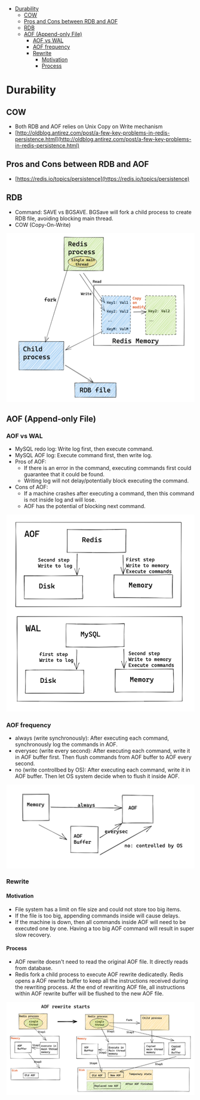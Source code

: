 - [Durability](#durability)
  - [COW](#cow)
  - [Pros and Cons between RDB and AOF](#pros-and-cons-between-rdb-and-aof)
  - [RDB](#rdb)
  - [AOF (Append-only File)](#aof-append-only-file)
    - [AOF vs WAL](#aof-vs-wal)
    - [AOF frequency](#aof-frequency)
    - [Rewrite](#rewrite)
      - [Motivation](#motivation)
      - [Process](#process)

# Durability
## COW
* Both RDB and AOF relies on Unix Copy on Write mechanism
* [http://oldblog.antirez.com/post/a-few-key-problems-in-redis-persistence.html](http://oldblog.antirez.com/post/a-few-key-problems-in-redis-persistence.html)

## Pros and Cons between RDB and AOF

* [https://redis.io/topics/persistence](https://redis.io/topics/persistence)

## RDB
* Command: SAVE vs BGSAVE. BGSave will fork a child process to create RDB file, avoiding blocking main thread.
* COW (Copy-On-Write)

![](../.gitbook/assets/redis_snapchat_process.png)

## AOF (Append-only File)

### AOF vs WAL
* MySQL redo log: Write log first, then execute command.
* MySQL AOF log: Execute command first, then write log. 
* Pros of AOF:
  * If there is an error in the command, executing commands first could guarantee that it could be found. 
  * Writing log will not delay/potentially block executing the command. 
* Cons of AOF: 
  * If a machine crashes after executing a command, then this command is not inside log and will lose. 
  * AOF has the potential of blocking next command. 

![](../.gitbook/assets/redis_AofWal.png)

### AOF frequency
* always (write synchronously): After executing each command, synchronously log the commands in AOF.
* everysec (write every second): After executing each command, write it in AOF buffer first. Then flush commands from AOF buffer to AOF every second.
* no (write controllbed by OS): After executing each command, write it in AOF buffer. Then let OS system decide when to flush it inside AOF.

![](../.gitbook/assets/redis_AofWritebackStrategy.png)

### Rewrite
#### Motivation
* File system has a limit on file size and could not store too big items.
* If the file is too big, appending commands inside will cause delays. 
* If the machine is down, then all commands inside AOF will need to be executed one by one. Having a too big AOF command will result in super slow recovery. 

#### Process
* AOF rewrite doesn't need to read the original AOF file. It directly reads from database. 
* Redis fork a child process to execute AOF rewrite dedicatedly. Redis opens a AOF rewrite buffer to keep all the instructions received during the rewriting process. At the end of rewriting AOF file, all instructions within AOF rewrite buffer will be flushed to the new AOF file. 

![](../.gitbook/assets/redis_AofRewrite.png)